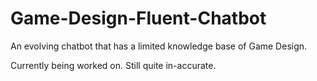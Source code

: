 # Game-Design-Fluent-Chatbot
An evolving chatbot that has a limited knowledge base of Game Design.

Currently being worked on. Still quite in-accurate.
